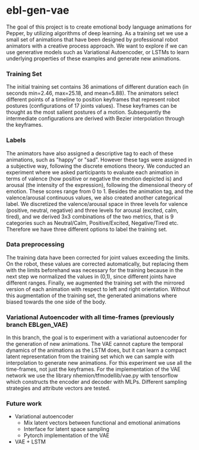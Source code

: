 # ebl-gen-vae

The goal of this project is to create emotional body language animations for Pepper, by utilizing algorithms of deep learning. 
As a training set we use a small set of animations that have been designed by professional robot animators with a creative process approach. 
We want to explore if we can use generative models such as Variational Autoencoder, 
or LSTMs to learn underlying properties of these examples and generate new animations.

### Training Set 
The initial training set contains 36 animations of different duration each
(in seconds min=2.46, max=25.18, and mean=5.88). The animators select different points of a timeline
to position keyframes that represent robot postures (configurations of 17 joints values).
These keyframes can be thought as the most salient postures of a motion. 
Subsequently the intermediate configurations are derived with Bezier interpolation through the keyframes.

### Labels
The animators have also assigned a descriptive tag to each of these animations, such as "happy" or "sad". 
However these tags were assigned in a subjective way, following the discrete emotions theory. We conducted an experiment where we asked participants
to evaluate each animation in terms of valence (how positive or negative the emotion 
depicted is) and arousal (the intensity of the expression), following the dimensional theory
 of emotion. These scores range from 0 to 1. Besides the animation tag, and the valence/arousal continuous values, 
we also created another categorical label. We discretized the valence/arousal space in three
 levels for valence (positive, neutral, negative) and three levels for arousal (excited, calm, tired),
 and we derived 3x3 combinations of the two metrics, that is 9 categories such as Neutral/Calm, Positive/Excited, Negative/Tired etc.
Therefore we have three different options to label the training set.

### Data preprocessing 
The training data have been corrected for joint values exceeding the limits. On the robot, these 
values are corrected automatically, but replacing them with the limits beforehand was necessary for 
the training because in the next step we normalized the values in (0,1), since different joints have different 
ranges. Finally, we augmented the training set with the mirrored version of each animation 
with respect to left and right orientation. Without this augmentation of the training set, 
the generated animations where biased towards the one side of the body.
   
### Variational Autoencoder with all time-frames (previously branch EBLgen_VAE)
In this branch, the goal is to experiment with a variational autoencoder 
for the generation of new animations. The VAE cannot capture the
temporal dynamics of the animations as the LSTM does, but it can learn a compact latent 
representation from the training set which we can sample with interpolation 
to generate new animations. For this experiment we use all the time-frames, not just the keyframes. For the implementation of the VAE network we use 
the library nhemion/tfmodellib/vae.py with tensorflow which constructs the encoder and decoder with MLPs.
Different sampling strategies and attribute vectors are tested.

### Future work
 - Variational autoencoder
   - Mix latent vectors between functional and emotional animations
   - Interface for latent space sampling
   - Pytorch implementation of the VAE
 - VAE + LSTM 
  

    
